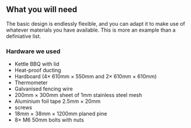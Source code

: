 ## What you will need

The basic design is endlessly flexible, and you can adapt it to make use of whatever materials you have available. This is more an example than a definiative list.

### Hardware we used

* Kettle BBQ with lid 
* Heat-proof ducting 
* Hardboard  (4× 610mm × 550mm and 2× 610mm × 610mm) 
* Thermometer 
* Galvanised fencing wire 
* 200mm × 300mm sheet of 1mm stainless steel mesh 
* Aluminium foil tape 2.5mm × 20mm 
* screws
* 18mm × 38mm × 1200mm planed pine 
* 8× M6 50mm bolts with nuts

